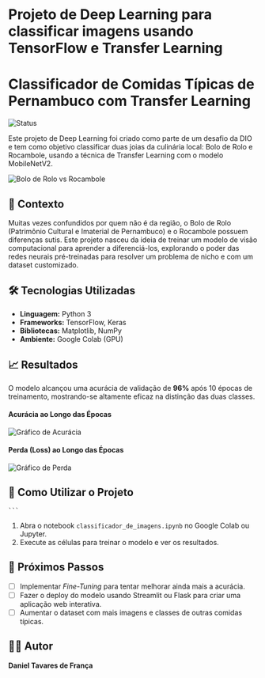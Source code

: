 # Projeto de Deep Learning para classificar imagens usando TensorFlow e Transfer Learning

# Classificador de Comidas Típicas de Pernambuco com Transfer Learning

![Status](https://img.shields.io/badge/status-concluído-green)

Este projeto de Deep Learning foi criado como parte de um desafio da DIO e tem como objetivo classificar duas joias da culinária local: Bolo de Rolo e Rocambole, usando a técnica de Transfer Learning com o modelo MobileNetV2.

![Bolo de Rolo vs Rocambole](images/exemplo_predicao.png)

## 🎯 Contexto

Muitas vezes confundidos por quem não é da região, o Bolo de Rolo (Patrimônio Cultural e Imaterial de Pernambuco) e o Rocambole possuem diferenças sutis. Este projeto nasceu da ideia de treinar um modelo de visão computacional para aprender a diferenciá-los, explorando o poder das redes neurais pré-treinadas para resolver um problema de nicho e com um dataset customizado.

## 🛠️ Tecnologias Utilizadas

- **Linguagem:** Python 3
- **Frameworks:** TensorFlow, Keras
- **Bibliotecas:** Matplotlib, NumPy
- **Ambiente:** Google Colab (GPU)

## 📈 Resultados

O modelo alcançou uma acurácia de validação de **96%** após 10 épocas de treinamento, mostrando-se altamente eficaz na distinção das duas classes.

#### **Acurácia ao Longo das Épocas**
![Gráfico de Acurácia](images/grafico_acuracia.png)

#### **Perda (Loss) ao Longo das Épocas**
![Gráfico de Perda](images/grafico_perda.png)

## 📂 Como Utilizar o Projeto

    ```
1.  Abra o notebook `classificador_de_imagens.ipynb` no Google Colab ou Jupyter.
2.  Execute as células para treinar o modelo e ver os resultados.

## 🚀 Próximos Passos

- [ ] Implementar *Fine-Tuning* para tentar melhorar ainda mais a acurácia.
- [ ] Fazer o deploy do modelo usando Streamlit ou Flask para criar uma aplicação web interativa.
- [ ] Aumentar o dataset com mais imagens e classes de outras comidas típicas.

## 👨‍💻 Autor

**Daniel Tavares de França**

